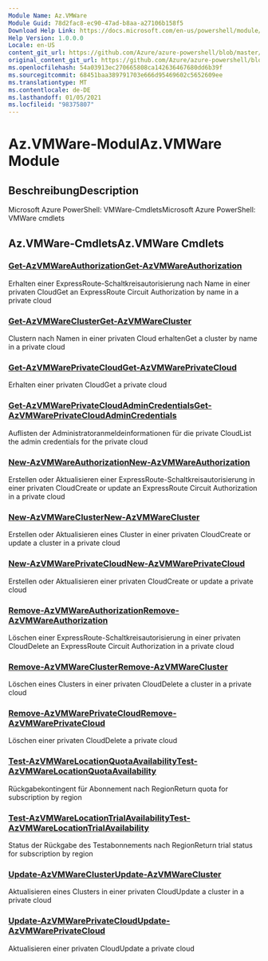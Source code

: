```yaml
---
Module Name: Az.VMWare
Module Guid: 78d2fac8-ec90-47ad-b8aa-a27106b158f5
Download Help Link: https://docs.microsoft.com/en-us/powershell/module/az.vmware
Help Version: 1.0.0.0
Locale: en-US
content_git_url: https://github.com/Azure/azure-powershell/blob/master/src/VMWare/help/Az.VMWare.md
original_content_git_url: https://github.com/Azure/azure-powershell/blob/master/src/VMWare/help/Az.VMWare.md
ms.openlocfilehash: 54a03913ec270665808ca142636467680dd6b39f
ms.sourcegitcommit: 68451baa389791703e666d95469602c5652609ee
ms.translationtype: MT
ms.contentlocale: de-DE
ms.lasthandoff: 01/05/2021
ms.locfileid: "98375807"
---
```

# <span data-ttu-id="d96cf-101">Az.VMWare-Modul</span><span class="sxs-lookup"><span data-stu-id="d96cf-101">Az.VMWare Module</span></span>
## <span data-ttu-id="d96cf-102">Beschreibung</span><span class="sxs-lookup"><span data-stu-id="d96cf-102">Description</span></span>
<span data-ttu-id="d96cf-103">Microsoft Azure PowerShell: VMWare-Cmdlets</span><span class="sxs-lookup"><span data-stu-id="d96cf-103">Microsoft Azure PowerShell: VMWare cmdlets</span></span>

## <span data-ttu-id="d96cf-104">Az.VMWare-Cmdlets</span><span class="sxs-lookup"><span data-stu-id="d96cf-104">Az.VMWare Cmdlets</span></span>
### [<span data-ttu-id="d96cf-105">Get-AzVMWareAuthorization</span><span class="sxs-lookup"><span data-stu-id="d96cf-105">Get-AzVMWareAuthorization</span></span>](Get-AzVMWareAuthorization.md)
<span data-ttu-id="d96cf-106">Erhalten einer ExpressRoute-Schaltkreisautorisierung nach Name in einer privaten Cloud</span><span class="sxs-lookup"><span data-stu-id="d96cf-106">Get an ExpressRoute Circuit Authorization by name in a private cloud</span></span>

### [<span data-ttu-id="d96cf-107">Get-AzVMWareCluster</span><span class="sxs-lookup"><span data-stu-id="d96cf-107">Get-AzVMWareCluster</span></span>](Get-AzVMWareCluster.md)
<span data-ttu-id="d96cf-108">Clustern nach Namen in einer privaten Cloud erhalten</span><span class="sxs-lookup"><span data-stu-id="d96cf-108">Get a cluster by name in a private cloud</span></span>

### [<span data-ttu-id="d96cf-109">Get-AzVMWarePrivateCloud</span><span class="sxs-lookup"><span data-stu-id="d96cf-109">Get-AzVMWarePrivateCloud</span></span>](Get-AzVMWarePrivateCloud.md)
<span data-ttu-id="d96cf-110">Erhalten einer privaten Cloud</span><span class="sxs-lookup"><span data-stu-id="d96cf-110">Get a private cloud</span></span>

### [<span data-ttu-id="d96cf-111">Get-AzVMWarePrivateCloudAdminCredentials</span><span class="sxs-lookup"><span data-stu-id="d96cf-111">Get-AzVMWarePrivateCloudAdminCredentials</span></span>](Get-AzVMWarePrivateCloudAdminCredentials.md)
<span data-ttu-id="d96cf-112">Auflisten der Administratoranmeldeinformationen für die private Cloud</span><span class="sxs-lookup"><span data-stu-id="d96cf-112">List the admin credentials for the private cloud</span></span>

### [<span data-ttu-id="d96cf-113">New-AzVMWareAuthorization</span><span class="sxs-lookup"><span data-stu-id="d96cf-113">New-AzVMWareAuthorization</span></span>](New-AzVMWareAuthorization.md)
<span data-ttu-id="d96cf-114">Erstellen oder Aktualisieren einer ExpressRoute-Schaltkreisautorisierung in einer privaten Cloud</span><span class="sxs-lookup"><span data-stu-id="d96cf-114">Create or update an ExpressRoute Circuit Authorization in a private cloud</span></span>

### [<span data-ttu-id="d96cf-115">New-AzVMWareCluster</span><span class="sxs-lookup"><span data-stu-id="d96cf-115">New-AzVMWareCluster</span></span>](New-AzVMWareCluster.md)
<span data-ttu-id="d96cf-116">Erstellen oder Aktualisieren eines Cluster in einer privaten Cloud</span><span class="sxs-lookup"><span data-stu-id="d96cf-116">Create or update a cluster in a private cloud</span></span>

### [<span data-ttu-id="d96cf-117">New-AzVMWarePrivateCloud</span><span class="sxs-lookup"><span data-stu-id="d96cf-117">New-AzVMWarePrivateCloud</span></span>](New-AzVMWarePrivateCloud.md)
<span data-ttu-id="d96cf-118">Erstellen oder Aktualisieren einer privaten Cloud</span><span class="sxs-lookup"><span data-stu-id="d96cf-118">Create or update a private cloud</span></span>

### [<span data-ttu-id="d96cf-119">Remove-AzVMWareAuthorization</span><span class="sxs-lookup"><span data-stu-id="d96cf-119">Remove-AzVMWareAuthorization</span></span>](Remove-AzVMWareAuthorization.md)
<span data-ttu-id="d96cf-120">Löschen einer ExpressRoute-Schaltkreisautorisierung in einer privaten Cloud</span><span class="sxs-lookup"><span data-stu-id="d96cf-120">Delete an ExpressRoute Circuit Authorization in a private cloud</span></span>

### [<span data-ttu-id="d96cf-121">Remove-AzVMWareCluster</span><span class="sxs-lookup"><span data-stu-id="d96cf-121">Remove-AzVMWareCluster</span></span>](Remove-AzVMWareCluster.md)
<span data-ttu-id="d96cf-122">Löschen eines Clusters in einer privaten Cloud</span><span class="sxs-lookup"><span data-stu-id="d96cf-122">Delete a cluster in a private cloud</span></span>

### [<span data-ttu-id="d96cf-123">Remove-AzVMWarePrivateCloud</span><span class="sxs-lookup"><span data-stu-id="d96cf-123">Remove-AzVMWarePrivateCloud</span></span>](Remove-AzVMWarePrivateCloud.md)
<span data-ttu-id="d96cf-124">Löschen einer privaten Cloud</span><span class="sxs-lookup"><span data-stu-id="d96cf-124">Delete a private cloud</span></span>

### [<span data-ttu-id="d96cf-125">Test-AzVMWareLocationQuotaAvailability</span><span class="sxs-lookup"><span data-stu-id="d96cf-125">Test-AzVMWareLocationQuotaAvailability</span></span>](Test-AzVMWareLocationQuotaAvailability.md)
<span data-ttu-id="d96cf-126">Rückgabekontingent für Abonnement nach Region</span><span class="sxs-lookup"><span data-stu-id="d96cf-126">Return quota for subscription by region</span></span>

### [<span data-ttu-id="d96cf-127">Test-AzVMWareLocationTrialAvailability</span><span class="sxs-lookup"><span data-stu-id="d96cf-127">Test-AzVMWareLocationTrialAvailability</span></span>](Test-AzVMWareLocationTrialAvailability.md)
<span data-ttu-id="d96cf-128">Status der Rückgabe des Testabonnements nach Region</span><span class="sxs-lookup"><span data-stu-id="d96cf-128">Return trial status for subscription by region</span></span>

### [<span data-ttu-id="d96cf-129">Update-AzVMWareCluster</span><span class="sxs-lookup"><span data-stu-id="d96cf-129">Update-AzVMWareCluster</span></span>](Update-AzVMWareCluster.md)
<span data-ttu-id="d96cf-130">Aktualisieren eines Clusters in einer privaten Cloud</span><span class="sxs-lookup"><span data-stu-id="d96cf-130">Update a cluster in a private cloud</span></span>

### [<span data-ttu-id="d96cf-131">Update-AzVMWarePrivateCloud</span><span class="sxs-lookup"><span data-stu-id="d96cf-131">Update-AzVMWarePrivateCloud</span></span>](Update-AzVMWarePrivateCloud.md)
<span data-ttu-id="d96cf-132">Aktualisieren einer privaten Cloud</span><span class="sxs-lookup"><span data-stu-id="d96cf-132">Update a private cloud</span></span>

